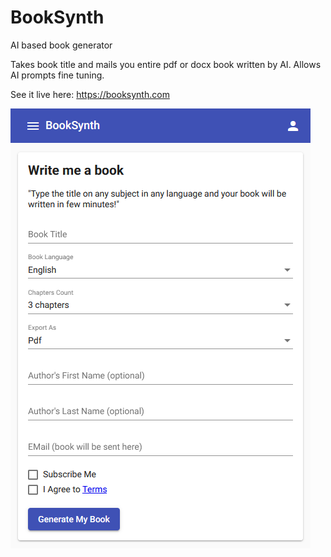 # BookSynth
AI based book generator

Takes book title and mails you entire pdf or docx book written by AI. Allows AI prompts fine tuning.

See it live here: https://booksynth.com

![BookSynth](https://github.com/F4CIO/BookSynth/blob/main/BookSynth.ForMobile.png)
